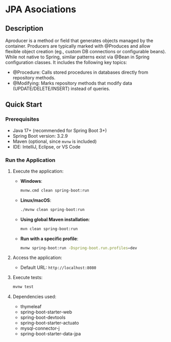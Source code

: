 # JPA Asociations

## Description

Aproducer is a method or field that generates objects managed by the container. Producers are typically marked with @Produces and allow flexible object creation (eg., custom DB connections or configurable beans). While not native to Spring, similar patterns exist via @Bean in Spring configuration classes.
It includes the following key topics:

- @Procedure: Calls stored procedures in databases directly from repository methods.
- @Modifying: Marks repository methods that modify data (UPDATE/DELETE/INSERT) instead of queries.

## Quick Start

### Prerequisites

- Java 17+ (recommended for Spring Boot 3+)
- Spring Boot version: 3.2.9
- Maven (optional, since `mvnw` is included)
- IDE: IntelliJ, Eclipse, or VS Code

### Run the Application

1. Execute the application:
   - **Windows**:
     ```bash
     mvnw.cmd clean spring-boot:run
     ```
   - **Linux/macOS**:
     ```bash
     ./mvnw clean spring-boot:run
     ```
   - **Using global Maven installation**:
     ```bash
     mvn clean spring-boot:run
     ```

   - **Run with a specific profile**:
     ```bash
     mvnw spring-boot:run -Dspring-boot.run.profiles=dev
     ```

2. Access the application:
   - Default URL: `http://localhost:8080`

3. Execute tests:
   ```bash
   mvnw test
   ```

4. Dependencies used:
   - thymeleaf
   - spring-boot-starter-web
   - spring-boot-devtools
   - spring-boot-starter-actuato
   - mysql-connector-j
   - spring-boot-starter-data-jpa
